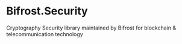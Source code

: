 # Bifrost.Security
 Cryptography Security library maintained by Bifrost for blockchain & telecommunication technology

